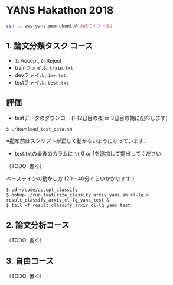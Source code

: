 # YANS Hakathon 2018

```sh
ssh -i aws-yans.pem ubuntu@[AWSのホスト名]
```

## 1. 論文分類タスク コース
- `1`: Accept, `0`: Reject
- trainファイル: `train.txt`
- devファイル: `dev.txt`
- testファイル: `test.txt`


## 評価
- testデータのダウンロード (2日目の夜 or 3日目の朝に配布します)
```
$ ./download_test_data.sh
```
※配布前はスクリプトが正しく動かないようになっています. 
- test.txtの最後のカラムに `\t` 0 or 1を追加して提出してください.

（TODO: 書く）


ベースラインの動かし方 (20 - 40分くらいかかります.)
```
$ cd ~/code/accept_classify
$ nohup ./run_featurize_classify_arxiv_yans.sh cl-lg > result_classify_arxiv_cl-lg_yans_test &
$ tail -f result_classify_arxiv_cl-lg_yans_test
```

## 2. 論文分析コース

（TODO: 書く）

## 3. 自由コース

（TODO: 書く）
